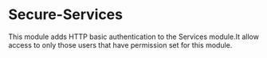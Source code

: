 Secure-Services
===============

This module adds HTTP basic authentication to the Services module.It allow access to only those users that have permission set for this module.
